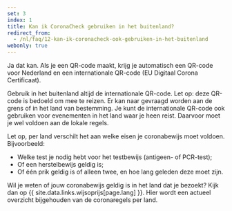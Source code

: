 ```yaml
---
set: 3
index: 1
title: Kan ik CoronaCheck gebruiken in het buitenland?
redirect_from: 
  - /nl/faq/12-kan-ik-coronacheck-ook-gebruiken-in-het-buitenland
webonly: true
---
```

Ja dat kan. Als je een QR-code maakt, krijg je automatisch een QR-code voor Nederland en een internationale QR-code (EU Digitaal Corona Certificaat).

Gebruik in het buitenland altijd de internationale QR-code. Let op: deze QR-code is bedoeld om mee te reizen. Er kan naar gevraagd worden aan de grens of in het land van bestemming. Je kunt de internationale QR-code ook gebruiken voor evenementen in het land waar je heen reist. Daarvoor moet je wel voldoen aan de lokale regels. 

Let op, per land verschilt het aan welke eisen je coronabewijs moet voldoen. 
Bijvoorbeeld:
- Welke test je nodig hebt voor het testbewijs (antigeen- of PCR-test);
- Of een herstelbewijs geldig is;
- Of één prik geldig is of alleen twee, en hoe lang geleden deze moet zijn.

Wil je weten of jouw coronabewijs geldig is in het land dat je bezoekt? Kijk dan op {{ site.data.links.wijsoprijs[page.lang] }}. Hier wordt een actueel overzicht bijgehouden van de coronaregels per land. 
